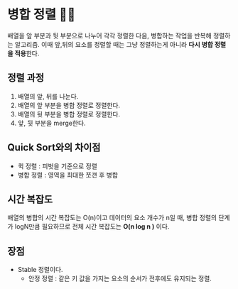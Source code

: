 병합 정렬 🤜🤛
==========
배열을 앞 부분과 뒷 부분으로 나누어 각각 정렬한 다음, 병합하는 작업을 반복해 정렬하는 알고리즘.
이때 앞,뒤의 요소를 정렬할 때는 그냥 정렬하는게 아니라 **다시 병합 정렬을 적용**한다.

정렬 과정 
----------
1. 배열의 앞, 뒤를 나눈다. 
2. 배열의 앞 부분을 병합 정렬로 정렬한다.
3. 배열의 뒷 부분을 병합 정렬로 정렬한다.
4. 앞, 뒷 부분을 merge한다.

Quick Sort와의 차이점
-------------------
+ 퀵 정렬 : 피벗을 기준으로 정렬
+ 병합 정렬 : 영역을 최대한 쪼갠 후 병합

시간 복잡도
-----------
배열의 병합의 시간 복잡도는 O(n)이고 데이터의 요소 개수가 n일 때, 병합 정렬의 단계가 logN만큼 필요하므로 전체 시간 복잡도는 **O(n log n )** 이다.

장점
------------
+ Stable 정렬이다. 
    + 안정 정렬 : 같은 키 값을 가지는 요소의 순서가 전후에도 유지되는 정렬.
